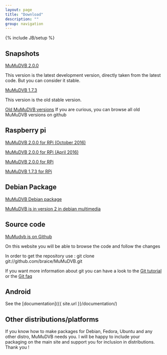 ```yaml
---
layout: page
title: "Download"
description: ""
group: navigation
---
```

{% include JB/setup %}


## Snapshots

[MuMuDVB 2.0.0](https://github.com/braice/MuMuDVB/archive/mumudvb2.zip)

This version is the latest development version, directly taken from the latest code. But you can consider it stable.

[MuMuDVB 1.7.3](https://github.com/braice/MuMuDVB/archive/1.7.3.zip)

This version is the old stable version.

[Old MuMuDVB versions](https://github.com/braice/MuMuDVB/tags)
If you are curious, you can browse all old MuMuDVB versions on github

## Raspberry pi

[MuMuDVB 2.0.0 for RPi (October 2016)](http://data.mumudvb.net/release/mumudvb_2.0.0-4-b95999e_armhf.deb)

[MuMuDVB 2.0.0 for RPi (April 2016)](http://data.mumudvb.net/release/mumudvb_2.0.0-3-3038ac7_armhf.deb)

[MuMuDVB 2.0.0 for RPi](http://data.mumudvb.net/release/mumudvb_2-1_armhf.deb)

[MuMuDVB 1.7.3 for RPi](http://data.mumudvb.net/release/mumudvb_1.7.3-2_armhf.deb)


## Debian Package

[MuMuDVB Debian package](http://packages.debian.org/sid/mumudvb)

[MuMuDVB is in version 2 in debian multimedia](http://www.deb-multimedia.org/lurker/message/20150512.063150.e350211a.en.html)


## Source code

[MuMudvb is on Github](https://github.com/braice/MuMuDVB)

On this website you will be able to browse the code and follow the changes

In order to get the repository use :
    git clone git://github.com/braice/MuMuDVB.git

If you want more information about git you can have a look to the [Git tutorial](http://www.kernel.org/pub/software/scm/git/docs/gittutorial.html) or the [Git faq](http://git.or.cz/gitwiki/GitFaq)

## Android

See the [documentation]({{ site.url }}/documentation/)

## Other distributions/platforms

If you know how to make packages for Debian, Fedora, Ubuntu and any other distro, MuMuDVB needs you. I will be happy to include your packaging on the main site and support you for inclusion in distributions. Thank you !

